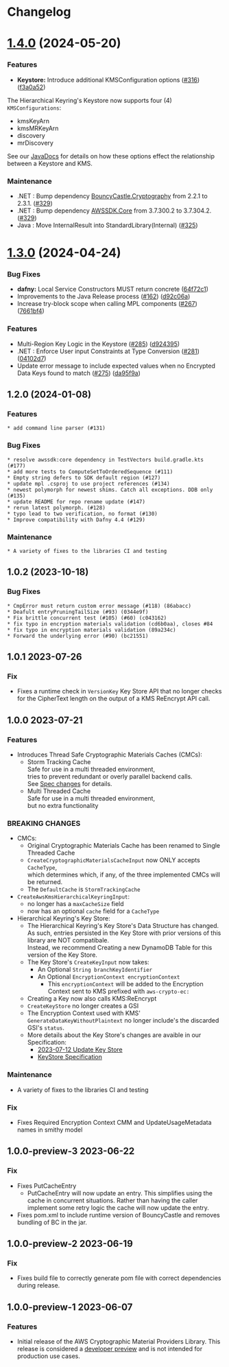 # Changelog

# [1.4.0](https://github.com/aws/aws-cryptographic-material-providers-library/compare/v1.3.0...v1.4.0) (2024-05-20)

### Features

- **Keystore:** Introduce additional KMSConfiguration options ([#316](https://github.com/aws/aws-cryptographic-material-providers-library/issues/316)) ([f3a0a52](https://github.com/aws/aws-cryptographic-material-providers-library/commit/f3a0a5269e611afd254425226d32eaaed1f3d99b))

The Hierarchical Keyring's Keystore now supports four (4) `KMSConfigurations`:

- kmsKeyArn
- kmsMRKeyArn
- discovery
- mrDiscovery

See our [JavaDocs](https://aws.github.io/aws-cryptographic-material-providers-library/index.html?software/amazon/cryptography/keystore/model/KMSConfiguration.html) for details
on how these options effect the relationship between
a Keystore and KMS.

### Maintenance

- .NET : Bump dependency [BouncyCastle.Cryptography](https://github.com/bcgit/bc-csharp) from 2.2.1 to 2.3.1. ([#329](https://github.com/aws/aws-cryptographic-material-providers-library/pull/329))
- .NET : Bump dependency [AWSSDK.Core](https://github.com/aws/aws-sdk-net) from 3.7.300.2 to 3.7.304.2. ([#329](https://github.com/aws/aws-cryptographic-material-providers-library/pull/329))
- Java : Move InternalResult into StandardLibrary(Internal) ([#325](https://github.com/aws/aws-cryptographic-material-providers-library/pull/325))


# [1.3.0](https://github.com/aws/aws-cryptographic-material-providers-library/compare/v1.2.0...v1.3.0) (2024-04-24)

### Bug Fixes

- **dafny:** Local Service Constructors MUST return concrete ([64f72c1](https://github.com/aws/aws-cryptographic-material-providers-library/commit/64f72c121fef31a83bcf3a5346d7efc1e84ab25f))
- Improvements to the Java Release process ([#162](https://github.com/aws/aws-cryptographic-material-providers-library/issues/162)) ([d92c06a](https://github.com/aws/aws-cryptographic-material-providers-library/commit/d92c06a2fd355290f27df669c866157e14da9793))
- Increase try-block scope when calling MPL components ([#267](https://github.com/aws/aws-cryptographic-material-providers-library/issues/267)) ([7661bf4](https://github.com/aws/aws-cryptographic-material-providers-library/commit/7661bf4b0f23e810f825fd884ecdc036b5e472d5))

### Features

- Multi-Region Key Logic in the Keystore ([#285](https://github.com/aws/aws-cryptographic-material-providers-library/issues/285)) ([d924395](https://github.com/aws/aws-cryptographic-material-providers-library/commit/d924395e7895187aee59279f7ba1f4dcdf1f893e))
- .NET : Enforce User input Constraints at Type Conversion ([#281](https://github.com/aws/aws-cryptographic-material-providers-library/issues/281)) ([04102d7](https://github.com/aws/aws-cryptographic-material-providers-library/commit/04102d7e30c04167df9fb76de86d2aeb0508536e))
- Update error message to include expected values when no Encrypted Data Keys found to match ([#275](https://github.com/aws/aws-cryptographic-material-providers-library/issues/275)) ([da95f9a](https://github.com/aws/aws-cryptographic-material-providers-library/commit/da95f9a66f863016f8172df9aa19d1086b9bdd78))

## 1.2.0 (2024-01-08)

### Features

    * add command line parser (#131)

### Bug Fixes

    * resolve awssdk:core dependency in TestVectors build.gradle.kts (#177)
    * add more tests to ComputeSetToOrderedSequence (#111)
    * Empty string defers to SDK default region (#127)
    * update mpl .csproj to use project references (#134)
    * newest polymorph for newest shims. Catch all exceptions. DDB only (#135)
    * update README for repo rename update (#147)
    * rerun latest polymorph. (#128)
    * typo lead to two verification, no format (#130)
    * Improve compatibility with Dafny 4.4 (#129)

### Maintenance

    * A variety of fixes to the libraries CI and testing

## 1.0.2 (2023-10-18)

### Bug Fixes

    * CmpError must return custom error message (#118) (86abacc)
    * Deafult entryPruningTailSize (#93) (0344e9f)
    * Fix brittle concurrent test (#105) (#60) (c043162)
    * fix typo in encryption materials validation (cd6b0aa), closes #84
    * fix typo in encryption materials validation (89a234c)
    * Forward the underlying error (#90) (bc21551)

## 1.0.1 2023-07-26

### Fix

- Fixes a runtime check in `VersionKey` Key Store API that no longer checks for the CipherText length
  on the output of a KMS ReEncrypt API call.

## 1.0.0 2023-07-21

### Features

- Introduces Thread Safe Cryptographic Materials Caches (CMCs):
  - Storm Tracking Cache  
    Safe for use in a multi threaded environment,  
    tries to prevent redundant or overly parallel backend calls.  
    See [Spec changes](https://github.com/awslabs/aws-encryption-sdk-specification/blob/ce9a4062124edc5085c66a4f10742e15aa039b34/changes/2023-06-19_thread_safe_cache/change.md) for details.
  - Multi Threaded Cache  
    Safe for use in a multi threaded environment,  
    but no extra functionality

### BREAKING CHANGES

- CMCs:
  - Original Cryptographic Materials Cache has been renamed to Single Threaded Cache
  - `CreateCryptographicMaterialsCacheInput` now ONLY accepts `CacheType`,  
    which determines which, if any, of the three implemented CMCs will be returned.
  - The `DefaultCache` is `StormTrackingCache`
- `CreateAwsKmsHierarchicalKeyringInput`:
  - no longer has a `maxCacheSize` field
  - now has an optional `cache` field for a `CacheType`
- Hierarchical Keyring's Key Store:
  - The Hierarchical Keyring's Key Store's Data Structure has changed.  
    As such, entries persisted in the Key Store with prior versions of this library are NOT compatibale.  
    Instead, we recommend Creating a new DynamoDB Table for this version of the Key Store.
  - The Key Store's `CreateKeyInput` now takes:
    - An Optional `String branchKeyIdentifier`
    - An Optional `EncryptionContext encryptionContext`
      - This `encryptionContext` will be added to the Encryption Context sent to KMS prefixed with `aws-crypto-ec:`
  - Creating a Key now also calls KMS:ReEncrypt
  - `CreateKeyStore` no longer creates a GSI
  - The Encryption Context used with KMS' `GenerateDataKeyWithoutPlaintext` no longer include's the discarded GSI's `status`.
  - More details about the Key Store's changes are avaible in our Specification:
    - [2023-07-12 Update Key Store](https://github.com/awslabs/aws-encryption-sdk-specification/tree/master/changes/2023_7_12_update-keystore-structure)
    - [KeyStore Specification](https://github.com/awslabs/aws-encryption-sdk-specification/blob/master/framework/branch-key-store.md)

### Maintenance

- A variety of fixes to the libraries CI and testing

### Fix

- Fixes Required Encryption Context CMM and UpdateUsageMetadata names in smithy model

## 1.0.0-preview-3 2023-06-22

### Fix

- Fixes PutCacheEntry
  - PutCacheEntry will now update an entry.
    This simplifies using the cache in concurrent situations.
    Rather than having the caller implement some retry logic
    the cache will now update the entry.
- Fixes pom.xml to include runtime version of BouncyCastle and removes bundling of BC in the jar.

## 1.0.0-preview-2 2023-06-19

### Fix

- Fixes build file to correctly generate pom file with correct dependencies during release.

## 1.0.0-preview-1 2023-06-07

### Features

- Initial release of the AWS Cryptographic Material Providers Library.
  This release is considered a [developer preview](https://docs.aws.amazon.com/sdkref/latest/guide/maint-policy.html#version-life-cycle)
  and is not intended for production use cases.
